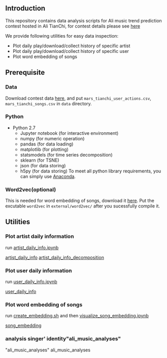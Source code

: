 
## Introduction

This repository contains data analysis scripts for Ali music trend prediction contest hosted in Ali TianChi, for contest details please see [here](https://tianchi.shuju.aliyun.com/competition/faq.htm?spm=5176.100068.5678.3.MJN8tJ&raceId=231531)

We provide following utilities for easy data inspection:

- Plot daily play/download/collect history of specific artist
- Plot daily play/download/collect history of specific user
- Plot word embedding of songs


## Prerequisite
### Data
Download contest data [here](https://tianchi.shuju.aliyun.com/competition/information.htm?spm=5176.100069.5678.2.b1xJxV&raceId=231531), and put `mars_tianchi_user_actions.csv`, `mars_tianchi_songs.csv` in `data` directory.

### Python
- Python 2.7
  - Jupyter notebook (for interactive environment)
  - numpy  (for numeric operation)
  - pandas (for data loading)
  - matplotlib (for plotting)
  - statsmodels (for time series decomposition)
  - sklearn (for TSNE)
  - json (for data storing)
  - h5py (for data storing)
To meet all python library requirements, you can simply use [Anaconda](https://www.continuum.io/downloads).

### Word2vec(optional)
This is needed for word embedding of songs, download it [here](https://github.com/dav/word2vec). Put the excutable `word2vec` in `external/word2vec/` after you sucessfully compile it.

## Utilities
### Plot artist daily information
run [artist_daily_info.ipynb](artist_daily_info.ipynb)

[artist_daily_info](assets/artist_daily_info.png)
[artist_daily_info_decomposition](assets/artist_daily_info_decomposition.png)

### Plot user daily information
run [user_daily_info.ipynb](user_daily_info.ipynb)

[user_daily_info](assets/user_daily_info.png)

### Plot word embedding of songs
run [create_embedding.sh](create_embedding.sh) and then [visualize_song_embedding.ipynb](visualize_song_embedding.ipynb)

[song_embedding](assets/tsne_color_artist_id_1500.png)

### analysis singer' identity"ali_music_analyses" 
"ali_music_analyses" 
ali_music_analyses
